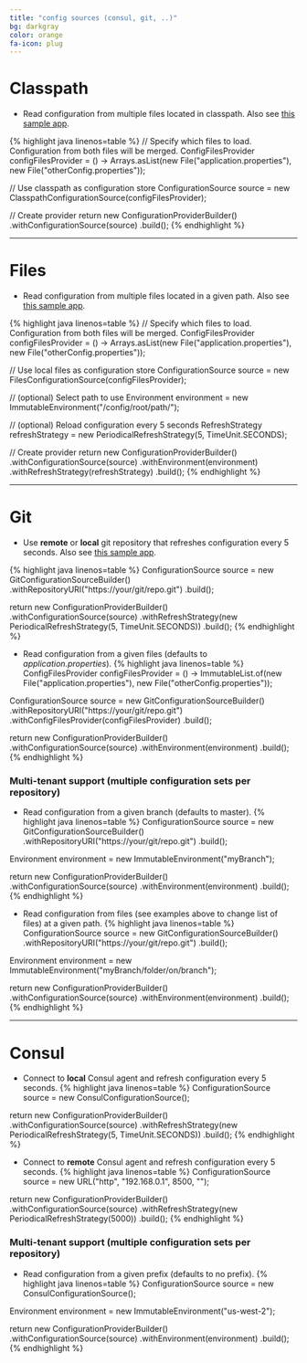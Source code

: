 ```yaml
---
title: "config sources (consul, git, ..)"
bg: darkgray
color: orange
fa-icon: plug
---
```


# Classpath
* Read configuration from multiple files located in classpath. Also see [this sample app](https://github.com/cfg4j/cfg4j-sample-apps/tree/master/classpath-bind).

{% highlight java linenos=table %}
// Specify which files to load. Configuration from both files will be merged.
ConfigFilesProvider configFilesProvider = () -> Arrays.asList(new File("application.properties"), new File("otherConfig.properties"));

// Use classpath as configuration store
ConfigurationSource source = new ClasspathConfigurationSource(configFilesProvider);

// Create provider
return new ConfigurationProviderBuilder()
    .withConfigurationSource(source)
    .build();
{% endhighlight %}

-------------------------

# Files
* Read configuration from multiple files located in a given path. Also see [this sample app](https://github.com/cfg4j/cfg4j-sample-apps/tree/master/files-bind).

{% highlight java linenos=table %}
// Specify which files to load. Configuration from both files will be merged.
ConfigFilesProvider configFilesProvider = () -> Arrays.asList(new File("application.properties"), new File("otherConfig.properties"));

// Use local files as configuration store
ConfigurationSource source = new FilesConfigurationSource(configFilesProvider);

// (optional) Select path to use
Environment environment = new ImmutableEnvironment("/config/root/path/");

// (optional) Reload configuration every 5 seconds
RefreshStrategy refreshStrategy = new PeriodicalRefreshStrategy(5, TimeUnit.SECONDS);

// Create provider
return new ConfigurationProviderBuilder()
    .withConfigurationSource(source)
    .withEnvironment(environment)
    .withRefreshStrategy(refreshStrategy)
    .build();
{% endhighlight %}

-------------------------

# Git
*  Use **remote** or **local** git repository that refreshes configuration every 5 seconds. Also see [this sample app](https://github.com/cfg4j/cfg4j-sample-apps/tree/master/git-simple).

{% highlight java linenos=table %}
ConfigurationSource source = new GitConfigurationSourceBuilder()
    .withRepositoryURI("https://your/git/repo.git")
    .build();

return new ConfigurationProviderBuilder()
    .withConfigurationSource(source)
    .withRefreshStrategy(new PeriodicalRefreshStrategy(5, TimeUnit.SECONDS))
    .build();
{% endhighlight %}

* Read configuration from a given files (defaults to *application.properties*).
{% highlight java linenos=table %}
ConfigFilesProvider configFilesProvider = () -> ImmutableList.of(new File("application.properties"), new File("otherConfig.properties"));

ConfigurationSource source = new GitConfigurationSourceBuilder()
    .withRepositoryURI("https://your/git/repo.git")
    .withConfigFilesProvider(configFilesProvider)
    .build();

return new ConfigurationProviderBuilder()
    .withConfigurationSource(source)
    .withEnvironment(environment)
    .build();
{% endhighlight %}

### Multi-tenant support (multiple configuration sets per repository)

* Read configuration from a given branch (defaults to master).
{% highlight java linenos=table %}
ConfigurationSource source = new GitConfigurationSourceBuilder()
    .withRepositoryURI("https://your/git/repo.git")
    .build();
    
Environment environment = new ImmutableEnvironment("myBranch");

return new ConfigurationProviderBuilder()
    .withConfigurationSource(source)
    .withEnvironment(environment)
    .build();
{% endhighlight %}

* Read configuration from files (see examples above to change list of files) at a given path.
{% highlight java linenos=table %}
ConfigurationSource source = new GitConfigurationSourceBuilder()
    .withRepositoryURI("https://your/git/repo.git")
    .build();
    
Environment environment = new ImmutableEnvironment("myBranch/folder/on/branch");

return new ConfigurationProviderBuilder()
    .withConfigurationSource(source)
    .withEnvironment(environment)
    .build();
{% endhighlight %}

-------------------------


# Consul
* Connect to **local** Consul agent and refresh configuration every 5 seconds.
{% highlight java linenos=table %}
ConfigurationSource source = new ConsulConfigurationSource();

return new ConfigurationProviderBuilder()
    .withConfigurationSource(source)
    .withRefreshStrategy(new PeriodicalRefreshStrategy(5, TimeUnit.SECONDS))
    .build();
{% endhighlight %}

* Connect to **remote** Consul agent and refresh configuration every 5 seconds.
{% highlight java linenos=table %}
ConfigurationSource source = new URL("http", "192.168.0.1", 8500, "");

return new ConfigurationProviderBuilder()
    .withConfigurationSource(source)
    .withRefreshStrategy(new PeriodicalRefreshStrategy(5000))
    .build();
{% endhighlight %}

### Multi-tenant support (multiple configuration sets per repository)

* Read configuration from a given prefix (defaults to no prefix).
{% highlight java linenos=table %}
ConfigurationSource source = new ConsulConfigurationSource();
    
Environment environment = new ImmutableEnvironment("us-west-2");

return new ConfigurationProviderBuilder()
    .withConfigurationSource(source)
    .withEnvironment(environment)
    .build();
{% endhighlight %}
